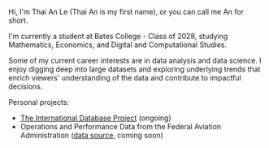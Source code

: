 Hi, I'm Thai An Le (Thai An is my first name), or you can call me An for short.

I'm currently a student at Bates College - Class of 2028, studying Mathematics, Economics, and Digital and Computational Studies.

Some of my current career interests are in data analysis and data science. I enjoy digging deep into large datasets and exploring underlying trends that enrich viewers' understanding of the data and contribute to impactful decisions.

Personal projects:
- [The International Database Project](https://github.com/thaianle/international-database) (ongoing)
- Operations and Performance Data from the Federal Aviation Administration ([data source](https://aspm.faa.gov/), coming soon)

